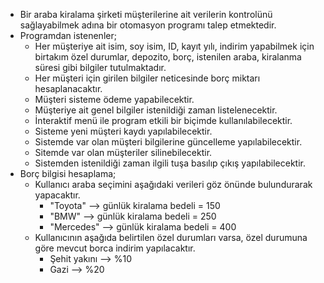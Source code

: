 - Bir araba kiralama şirketi müşterilerine ait verilerin kontrolünü sağlayabilmek adına bir otomasyon programı talep etmektedir.
- Programdan istenenler;
	- Her müşteriye ait isim, soy isim, ID, kayıt yılı, indirim yapabilmek için birtakım özel durumlar, depozito, borç, istenilen araba, kiralanma süresi gibi bilgiler tutulmaktadır.
	- Her müşteri için girilen bilgiler neticesinde borç miktarı hesaplanacaktır.
	- Müşteri sisteme ödeme yapabilecektir.
	- Müşteriye ait genel bilgiler istenildiği zaman listelenecektir.
	- İnteraktif menü ile program etkili bir biçimde kullanılabilecektir.
	- Sisteme yeni müşteri kaydı yapılabilecektir.
	- Sistemde var olan müşteri bilgilerine güncelleme yapılabilecektir.
	- Sitemde var olan müşteriler silinebilecektir.
	- Sistemden istenildiği zaman ilgili tuşa basılıp çıkış yapılabilecektir.
- Borç bilgisi hesaplama;
	- Kullanıcı araba seçimini aşağıdaki verileri göz önünde bulundurarak yapacaktır.
		- "Toyota" --> günlük kiralama bedeli = 150
		- "BMW" --> günlük kiralama bedeli = 250
		- "Mercedes" --> günlük kiralama bedeli = 400
	- Kullanıcının aşağıda belirtilen özel durumları varsa, özel durumuna göre mevcut borca indirim yapılacaktır.
		- Şehit yakını --> %10
		- Gazi --> %20
